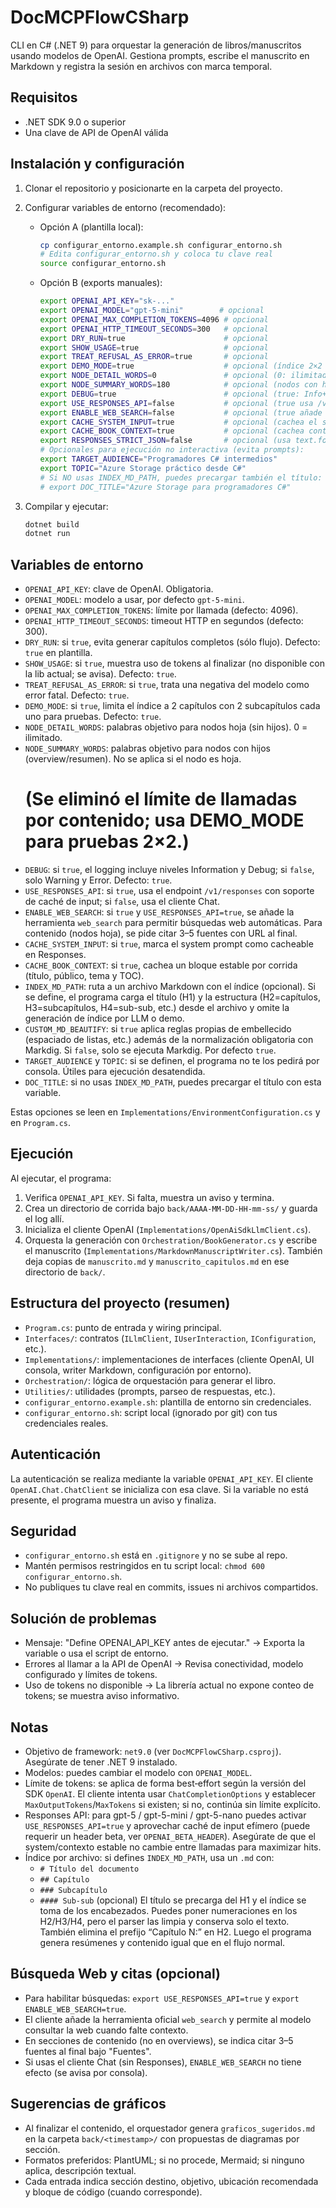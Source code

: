 # DocMCPFlowCSharp

CLI en C# (.NET 9) para orquestar la generación de libros/manuscritos usando modelos de OpenAI. Gestiona prompts, escribe el manuscrito en Markdown y registra la sesión en archivos con marca temporal.

## Requisitos

- .NET SDK 9.0 o superior
- Una clave de API de OpenAI válida

## Instalación y configuración

1) Clonar el repositorio y posicionarte en la carpeta del proyecto.

2) Configurar variables de entorno (recomendado):

   - Opción A (plantilla local):
     ```bash
     cp configurar_entorno.example.sh configurar_entorno.sh
     # Edita configurar_entorno.sh y coloca tu clave real
     source configurar_entorno.sh
     ```

   - Opción B (exports manuales):
     ```bash
     export OPENAI_API_KEY="sk-..."
     export OPENAI_MODEL="gpt-5-mini"        # opcional
     export OPENAI_MAX_COMPLETION_TOKENS=4096 # opcional
     export OPENAI_HTTP_TIMEOUT_SECONDS=300   # opcional
     export DRY_RUN=true                      # opcional
     export SHOW_USAGE=true                   # opcional
     export TREAT_REFUSAL_AS_ERROR=true       # opcional
     export DEMO_MODE=true                    # opcional (índice 2×2 por defecto)
     export NODE_DETAIL_WORDS=0               # opcional (0: ilimitado, nodos hoja)
     export NODE_SUMMARY_WORDS=180            # opcional (nodos con hijos)
     export DEBUG=true                        # opcional (true: Info+Debug; false: solo Warning+Error)
     export USE_RESPONSES_API=false           # opcional (true usa /v1/responses con caché de input)
     export ENABLE_WEB_SEARCH=false           # opcional (true añade herramienta de búsqueda; requiere USE_RESPONSES_API=true)
     export CACHE_SYSTEM_INPUT=true           # opcional (cachea el system prompt)
     export CACHE_BOOK_CONTEXT=true           # opcional (cachea contexto del libro por corrida)
     export RESPONSES_STRICT_JSON=false       # opcional (usa text.format para forzar JSON)
     # Opcionales para ejecución no interactiva (evita prompts):
     export TARGET_AUDIENCE="Programadores C# intermedios"
     export TOPIC="Azure Storage práctico desde C#"
     # Si NO usas INDEX_MD_PATH, puedes precargar también el título:
     # export DOC_TITLE="Azure Storage para programadores C#"
     ```

3) Compilar y ejecutar:
   ```bash
   dotnet build
   dotnet run
   ```

## Variables de entorno

- `OPENAI_API_KEY`: clave de OpenAI. Obligatoria.
- `OPENAI_MODEL`: modelo a usar, por defecto `gpt-5-mini`.
- `OPENAI_MAX_COMPLETION_TOKENS`: límite por llamada (defecto: 4096).
- `OPENAI_HTTP_TIMEOUT_SECONDS`: timeout HTTP en segundos (defecto: 300).
- `DRY_RUN`: si `true`, evita generar capítulos completos (sólo flujo). Defecto: `true` en plantilla.
- `SHOW_USAGE`: si `true`, muestra uso de tokens al finalizar (no disponible con la lib actual; se avisa). Defecto: `true`.
- `TREAT_REFUSAL_AS_ERROR`: si `true`, trata una negativa del modelo como error fatal. Defecto: `true`.
- `DEMO_MODE`: si `true`, limita el índice a 2 capítulos con 2 subcapítulos cada uno para pruebas. Defecto: `true`.
- `NODE_DETAIL_WORDS`: palabras objetivo para nodos hoja (sin hijos). 0 = ilimitado.
- `NODE_SUMMARY_WORDS`: palabras objetivo para nodos con hijos (overview/resumen). No se aplica si el nodo es hoja.
  # (Se eliminó el límite de llamadas por contenido; usa DEMO_MODE para pruebas 2×2.)
- `DEBUG`: si `true`, el logging incluye niveles Information y Debug; si `false`, solo Warning y Error. Defecto: `true`.
- `USE_RESPONSES_API`: si `true`, usa el endpoint `/v1/responses` con soporte de caché de input; si `false`, usa el cliente Chat.
 - `ENABLE_WEB_SEARCH`: si `true` y `USE_RESPONSES_API=true`, se añade la herramienta `web_search` para permitir búsquedas web automáticas. Para contenido (nodos hoja), se pide citar 3–5 fuentes con URL al final.
- `CACHE_SYSTEM_INPUT`: si `true`, marca el system prompt como cacheable en Responses.
- `CACHE_BOOK_CONTEXT`: si `true`, cachea un bloque estable por corrida (título, público, tema y TOC).
- `INDEX_MD_PATH`: ruta a un archivo Markdown con el índice (opcional). Si se define, el programa carga el título (H1) y la estructura (H2=capítulos, H3=subcapítulos, H4=sub-sub, etc.) desde el archivo y omite la generación de índice por LLM o demo.
- `CUSTOM_MD_BEAUTIFY`: si `true` aplica reglas propias de embellecido (espaciado de listas, etc.) además de la normalización obligatoria con Markdig. Si `false`, solo se ejecuta Markdig. Por defecto `true`.
 - `TARGET_AUDIENCE` y `TOPIC`: si se definen, el programa no te los pedirá por consola. Útiles para ejecución desatendida.
 - `DOC_TITLE`: si no usas `INDEX_MD_PATH`, puedes precargar el título con esta variable.

Estas opciones se leen en `Implementations/EnvironmentConfiguration.cs` y en `Program.cs`.

## Ejecución

Al ejecutar, el programa:

1) Verifica `OPENAI_API_KEY`. Si falta, muestra un aviso y termina.
2) Crea un directorio de corrida bajo `back/AAAA-MM-DD-HH-mm-ss/` y guarda el log allí.
3) Inicializa el cliente OpenAI (`Implementations/OpenAiSdkLlmClient.cs`).
4) Orquesta la generación con `Orchestration/BookGenerator.cs` y escribe el manuscrito (`Implementations/MarkdownManuscriptWriter.cs`). También deja copias de `manuscrito.md` y `manuscrito_capitulos.md` en ese directorio de `back/`.

## Estructura del proyecto (resumen)

- `Program.cs`: punto de entrada y wiring principal.
- `Interfaces/`: contratos (`ILlmClient`, `IUserInteraction`, `IConfiguration`, etc.).
- `Implementations/`: implementaciones de interfaces (cliente OpenAI, UI consola, writer Markdown, configuración por entorno).
- `Orchestration/`: lógica de orquestación para generar el libro.
- `Utilities/`: utilidades (prompts, parseo de respuestas, etc.).
- `configurar_entorno.example.sh`: plantilla de entorno sin credenciales.
- `configurar_entorno.sh`: script local (ignorado por git) con tus credenciales reales.

## Autenticación

La autenticación se realiza mediante la variable `OPENAI_API_KEY`. El cliente `OpenAI.Chat.ChatClient` se inicializa con esa clave. Si la variable no está presente, el programa muestra un aviso y finaliza.

## Seguridad

- `configurar_entorno.sh` está en `.gitignore` y no se sube al repo.
- Mantén permisos restringidos en tu script local: `chmod 600 configurar_entorno.sh`.
- No publiques tu clave real en commits, issues ni archivos compartidos.

## Solución de problemas

- Mensaje: "Define OPENAI_API_KEY antes de ejecutar." → Exporta la variable o usa el script de entorno.
- Errores al llamar a la API de OpenAI → Revisa conectividad, modelo configurado y límites de tokens.
- Uso de tokens no disponible → La librería actual no expone conteo de tokens; se muestra aviso informativo.

## Notas

- Objetivo de framework: `net9.0` (ver `DocMCPFlowCSharp.csproj`). Asegúrate de tener .NET 9 instalado.
- Modelos: puedes cambiar el modelo con `OPENAI_MODEL`.
- Límite de tokens: se aplica de forma best‑effort según la versión del SDK `OpenAI`. El cliente intenta usar `ChatCompletionOptions` y establecer `MaxOutputTokens`/`MaxTokens` si existen; si no, continúa sin límite explícito.
 - Responses API: para gpt-5 / gpt-5-mini / gpt-5-nano puedes activar `USE_RESPONSES_API=true` y aprovechar caché de input efímero (puede requerir un header beta, ver `OPENAI_BETA_HEADER`). Asegúrate de que el system/contexto estable no cambie entre llamadas para maximizar hits.
 - Índice por archivo: si defines `INDEX_MD_PATH`, usa un `.md` con:
   - `# Título del documento`
   - `## Capítulo`
   - `### Subcapítulo`
   - `#### Sub-sub` (opcional)
   El título se precarga del H1 y el índice se toma de los encabezados. Puedes poner numeraciones en los H2/H3/H4, pero el parser las limpia y conserva solo el texto. También elimina el prefijo “Capítulo N:” en H2. Luego el programa genera resúmenes y contenido igual que en el flujo normal.

## Búsqueda Web y citas (opcional)

- Para habilitar búsquedas: `export USE_RESPONSES_API=true` y `export ENABLE_WEB_SEARCH=true`.
- El cliente añade la herramienta oficial `web_search` y permite al modelo consultar la web cuando falte contexto.
- En secciones de contenido (no en overviews), se indica citar 3–5 fuentes al final bajo "Fuentes".
- Si usas el cliente Chat (sin Responses), `ENABLE_WEB_SEARCH` no tiene efecto (se avisa por consola).

## Sugerencias de gráficos

- Al finalizar el contenido, el orquestador genera `graficos_sugeridos.md` en la carpeta `back/<timestamp>/` con propuestas de diagramas por sección.
- Formatos preferidos: PlantUML; si no procede, Mermaid; si ninguno aplica, descripción textual.
- Cada entrada indica sección destino, objetivo, ubicación recomendada y bloque de código (cuando corresponde).
